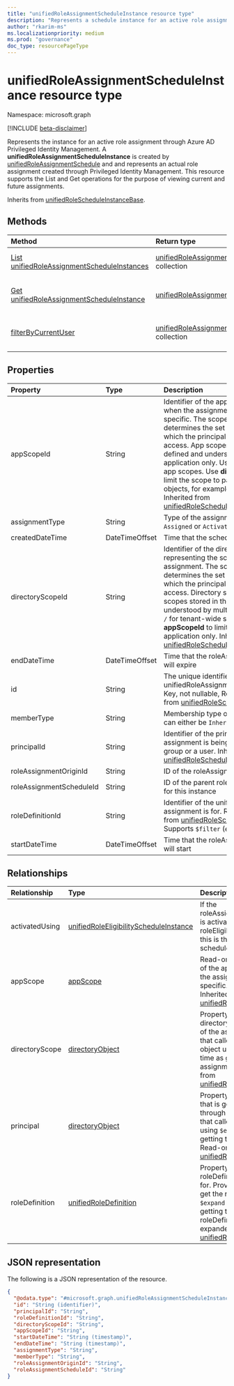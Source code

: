 ```yaml
---
title: "unifiedRoleAssignmentScheduleInstance resource type"
description: "Represents a schedule instance for an active role assignment operations through Azure AD Privileged Identity Management."
author: "rkarim-ms"
ms.localizationpriority: medium
ms.prod: "governance"
doc_type: resourcePageType
---
```


# unifiedRoleAssignmentScheduleInstance resource type

Namespace: microsoft.graph 

[!INCLUDE [beta-disclaimer](../../includes/beta-disclaimer.md)]

Represents the instance for an active role assignment through Azure AD Privileged Identity Management. A **unifiedRoleAssignmentScheduleInstance** is created by [unifiedRoleAssignmentSchedule](unifiedroleassignmentschedule.md) and and represents an actual role assignment created through Privileged Identity Management. This resource supports the List and Get operations for the purpose of viewing current and future assignments.

Inherits from [unifiedRoleScheduleInstanceBase](../resources/unifiedrolescheduleinstancebase.md).

## Methods
|Method|Return type|Description|
|:---|:---|:---|
|[List unifiedRoleAssignmentScheduleInstances](../api/rbacapplication-list-roleassignmentscheduleinstances.md)|[unifiedRoleAssignmentScheduleInstance](../resources/unifiedroleassignmentscheduleinstance.md) collection|Get a list of the [unifiedRoleAssignmentScheduleInstance](../resources/unifiedroleassignmentscheduleinstance.md) objects and their properties.|
|[Get unifiedRoleAssignmentScheduleInstance](../api/unifiedroleassignmentscheduleinstance-get.md)|[unifiedRoleAssignmentScheduleInstance](../resources/unifiedroleassignmentscheduleinstance.md)|Read the properties and relationships of an [unifiedRoleAssignmentScheduleInstance](../resources/unifiedroleassignmentscheduleinstance.md) object.|
|[filterByCurrentUser](../api/unifiedroleassignmentscheduleinstance-filterbycurrentuser.md)|[unifiedRoleAssignmentScheduleInstance](../resources/unifiedroleassignmentscheduleinstance.md) collection|Get a list of the [unifiedRoleAssignmentScheduleInstance](../resources/unifiedRoleAssignmentScheduleInstance.md) objects and their properties granted to a particular user.|

## Properties
|Property|Type|Description|
|:---|:---|:---|
|appScopeId|String|Identifier of the app-specific scope when the assignment scope is app-specific. The scope of an assignment determines the set of resources for which the principal has been granted access. App scopes are scopes that are defined and understood by this application only. Use `/` for tenant-wide app scopes. Use **directoryScopeId** to limit the scope to particular directory objects, for example, administrative units. Inherited from [unifiedRoleScheduleInstanceBase](../resources/unifiedrolescheduleinstancebase.md).|
|assignmentType|String|Type of the assignment. It can either be `Assigned` or `Activated`.|
|createdDateTime|DateTimeOffset|Time that the schedule was created.|
|directoryScopeId|String|Identifier of the directory object representing the scope of the assignment. The scope of an assignment determines the set of resources for which the principal has been granted access. Directory scopes are shared scopes stored in the directory that are understood by multiple applications. Use `/` for tenant-wide scope. Use **appScopeId** to limit the scope to an application only. Inherited from [unifiedRoleScheduleInstanceBase](../resources/unifiedrolescheduleinstancebase.md)|
|endDateTime|DateTimeOffset|Time that the roleAssignmentInstance will expire|
|id|String|The unique identifier for the unifiedRoleAssignmentScheduleInstance. Key, not nullable, Read-only. Inherited from [unifiedRoleScheduleInstanceBase](../resources/unifiedrolescheduleinstancebase.md)|
|memberType|String|Membership type of the assignment. It can either be `Inherited`, `Direct`, or `Group`.|
|principalId|String|Identifier of the principal to which the assignment is being granted to. Can be a group or a user. Inherited from [unifiedRoleScheduleInstanceBase](../resources/unifiedrolescheduleinstancebase.md)|
|roleAssignmentOriginId|String|ID of the roleAssignment in the directory|
|roleAssignmentScheduleId|String|ID of the parent roleAssignmentSchedule for this instance|
|roleDefinitionId|String|Identifier of the unifiedRoleDefinition the assignment is for. Read only. Inherited from [unifiedRoleScheduleInstanceBase](../resources/unifiedrolescheduleinstancebase.md).  <br> Supports `$filter` (`eq`).|
|startDateTime|DateTimeOffset|Time that the roleAssignmentInstance will start|

## Relationships
|Relationship|Type|Description|
|:---|:---|:---|
|activatedUsing|[unifiedRoleEligibilityScheduleInstance](../resources/unifiedroleeligibilityscheduleinstance.md)|If the roleAssignmentScheduleInstance is activated by a roleEligibilityScheduleRequest, this is the link to the related schedule instance.|
|appScope|[appScope](../resources/appscope.md)|Read-only property with details of the app specific scope when the assignment scope is app specific. Containment entity. Inherited from [unifiedRoleScheduleInstanceBase](../resources/unifiedrolescheduleinstancebase.md)|
|directoryScope|[directoryObject](../resources/directoryobject.md)|Property referencing the directory object that is the scope of the assignment. Provided so that callers can get the directory object using `$expand` at the same time as getting the role assignment. Read-only. Inherited from [unifiedRoleScheduleInstanceBase](../resources/unifiedrolescheduleinstancebase.md)|
|principal|[directoryObject](../resources/directoryobject.md)|Property referencing the principal that is getting a role assignment through the request. Provided so that callers can get the principal using `$expand` at the same time as getting the role assignment. Read-only. Inherited from [unifiedRoleScheduleInstanceBase](../resources/unifiedrolescheduleinstancebase.md)|
|roleDefinition|[unifiedRoleDefinition](../resources/unifiedroledefinition.md)|Property indicating the roleDefinition the assignment is for. Provided so that callers can get the role definition using `$expand` at the same time as getting the role assignment. roleDefinition.Id will be auto expanded. Inherited from [unifiedRoleScheduleInstanceBase](../resources/unifiedrolescheduleinstancebase.md)|

## JSON representation
The following is a JSON representation of the resource.
<!-- {
  "blockType": "resource",
  "keyProperty": "id",
  "@odata.type": "microsoft.graph.unifiedRoleAssignmentScheduleInstance",
  "baseType": "microsoft.graph.unifiedRoleScheduleInstanceBase",
  "openType": false
}
-->
``` json
{
  "@odata.type": "#microsoft.graph.unifiedRoleAssignmentScheduleInstance",
  "id": "String (identifier)",
  "principalId": "String",
  "roleDefinitionId": "String",
  "directoryScopeId": "String",
  "appScopeId": "String",
  "startDateTime": "String (timestamp)",
  "endDateTime": "String (timestamp)",
  "assignmentType": "String",
  "memberType": "String",
  "roleAssignmentOriginId": "String",
  "roleAssignmentScheduleId": "String"
}
```

